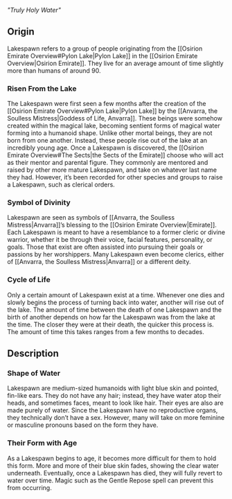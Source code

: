 *"Truly Holy Water"*
## Origin
Lakespawn refers to a group of people originating from the [[Osirion Emirate Overview#Pylon Lake|Pylon Lake]] in the [[Osirion Emirate Overview|Osirion Emirate]]. They live for an average amount of time slightly more than humans of around 90.
### Risen From the Lake
The Lakespawn were first seen a few months after the creation of the [[Osirion Emirate Overview#Pylon Lake|Pylon Lake]] by the [[Anvarra, the Soulless Mistress|Goddess of Life, Anvarra]]. These beings were somehow created within the magical lake, becoming sentient forms of magical water forming into a humanoid shape. Unlike other mortal beings, they are not born from one another. Instead, these people rise out of the lake at an incredibly young age. Once a Lakespawn is discovered, the [[Osirion Emirate Overview#The Sects|the Sects of the Emirate]] choose who will act as their mentor and parental figure. They commonly are mentored and raised by other more mature Lakespawn, and take on whatever last name they had. However, it’s been recorded for other species and groups to raise a Lakespawn, such as clerical orders.
### Symbol of Divinity
Lakespawn are seen as symbols of [[Anvarra, the Soulless Mistress|Anvarra]]’s blessing to the [[Osirion Emirate Overview|Emirate]]. Each Lakespawn is meant to have a resemblance to a former cleric or divine warrior, whether it be through their voice, facial features, personality, or goals. Those that exist are often assisted into pursuing their goals or passions by her worshippers. Many Lakespawn even become clerics, either of [[Anvarra, the Soulless Mistress|Anvarra]] or a different deity.
### Cycle of Life
Only a certain amount of Lakespawn exist at a time. Whenever one dies and slowly begins the process of turning back into water, another will rise out of the lake. The amount of time between the death of one Lakespawn and the birth of another depends on how far the Lakespawn was from the lake at the time. The closer they were at their death, the quicker this process is. The amount of time this takes ranges from a few months to decades.
## Description
### Shape of Water
Lakespawn are medium-sized humanoids with light blue skin and pointed, fin-like ears. They do not have any hair; instead, they have water atop their heads, and sometimes faces, meant to look like hair. Their eyes are also are made purely of water. Since the Lakespawn have no reproductive organs, they technically don’t have a sex. However, many will take on more feminine or masculine pronouns based on the form they have.
### Their Form with Age
As a Lakespawn begins to age, it becomes more difficult for them to hold this form. More and more of their blue skin fades, showing the clear water underneath. Eventually, once a Lakespawn has died, they will fully revert to water over time. Magic such as the Gentle Repose spell can prevent this from occurring.
